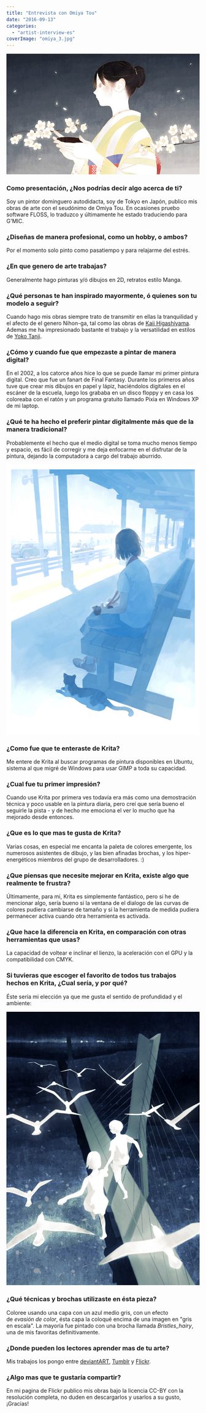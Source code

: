```yaml
---
title: "Entrevista con Omiya Tou"
date: "2016-09-13"
categories: 
  - "artist-interview-es"
coverImage: "omiya_3.jpg"
---
```


![omiya_3](images/omiya_3.jpg)

### Como presentación, ¿Nos podrías decir algo acerca de ti?

Soy un pintor dominguero autodidacta, soy de Tokyo en Japón, publico mis obras de arte con el seudónimo de Omiya Tou. En ocasiones pruebo software FLOSS, lo traduzco y últimamente he estado traduciendo para G'MIC.

### ¿Diseñas de manera profesional, como un hobby, o ambos?

Por el momento solo pinto como pasatiempo y para relajarme del estrés.

### ¿En que genero de arte trabajas?

Generalmente hago pinturas y/ó dibujos en 2D, retratos estilo Manga.

### ¿Qué personas te han inspirado mayormente, ó quienes son tu modelo a seguir?

Cuando hago mis obras siempre trato de transmitir en ellas la tranquilidad y el afecto de el genero Nihon-ga, tal como las obras de [Kaii Higashiyama](https://www.google.co.jp/search?q=kaii+higashiyama&tbm=isch). Ademas me ha impresionado bastante el trabajo y la versatilidad en estilos de [Yoko Tanji](http://tumblr.tanji.jp/).

### ¿Cómo y cuando fue que empezaste a pintar de manera digital?

En el 2002, a los catorce años hice lo que se puede llamar mi primer pintura digital. Creo que fue un fanart de Final Fantasy. Durante los primeros años tuve que crear mis dibujos en papel y lápiz, haciéndolos digitales en el escáner de la escuela, luego los grababa en un disco floppy y en casa los coloreaba con el ratón y un programa gratuito llamado Pixia en Windows XP de mi laptop.

### ¿Qué te ha hecho el preferir pintar digitalmente más que de la manera tradicional?

Probablemente el hecho que el medio digital se toma mucho menos tiempo y espacio, es fácil de corregir y me deja enfocarme en el disfrutar de la pintura, dejando la computadora a cargo del trabajo aburrido.

![omiya_2](images/omiya_2.jpg)

### ¿Como fue que te enteraste de Krita?

Me entere de Krita al buscar programas de pintura disponibles en Ubuntu, sistema al que migré de Windows para usar GIMP a toda su capacidad.

### ¿Cual fue tu primer impresión?

Cuando use Krita por primera ves todavía era más como una demostración técnica y poco usable en la pintura diaria, pero creí que sería bueno el seguirle la pista - y de hecho me emociona el ver lo mucho que ha mejorado desde entonces.

### ¿Que es lo que mas te gusta de Krita?

Varias cosas, en especial me encanta la paleta de colores emergente, los numerosos asistentes de dibujo, y las bien afinadas brochas, y los hiper-energéticos miembros del grupo de desarrolladores. :)

### ¿Que piensas que necesite mejorar en Krita, existe algo que realmente te frustra?

Últimamente, para mi, Krita es simplemente fantástico, pero si he de mencionar algo, sería bueno si la ventana de el dialogo de las curvas de colores pudiera cambiarse de tamaño y si la herramienta de medida pudiera permanecer activa cuando otra herramienta es activada.

### ¿Que hace la diferencia en Krita, en comparación con otras herramientas que usas?

La capacidad de voltear e inclinar el lienzo, la aceleración con el GPU y la compatibilidad con CMYK.

### Si tuvieras que escoger el favorito de todos tus trabajos hechos en Krita, ¿Cual sería, y por qué?

Éste sería mi elección ya que me gusta el sentido de profundidad y el ambiente:

![omiya_1](images/omiya_1.jpg)

### ¿Qué técnicas y brochas utilizaste en ésta pieza?

Coloree usando una capa con un azul medio gris, con un efecto de _evasión de color_, ésta capa la coloqué encima de una imagen en "gris en escala". La mayoría fue pintado con una brocha llamada _Bristles\_hairy_, una de mis favoritas definitivamente.

### ¿Donde pueden los lectores aprender mas de tu arte?

Mis trabajos los pongo entre [deviantART](http://namito111.deviantart.com/), [Tumblr](http://yukue.tumblr.com/) y [Flickr](https://www.flickr.com/photos/112127384@N04/albums/72157644998156291).

### ¿Algo mas que te gustaría compartir?

En mi pagina de Flickr publico mis obras bajo la licencia CC-BY con la resolución completa, no duden en descargarlos y usarlos a su gusto, ¡Gracias!
